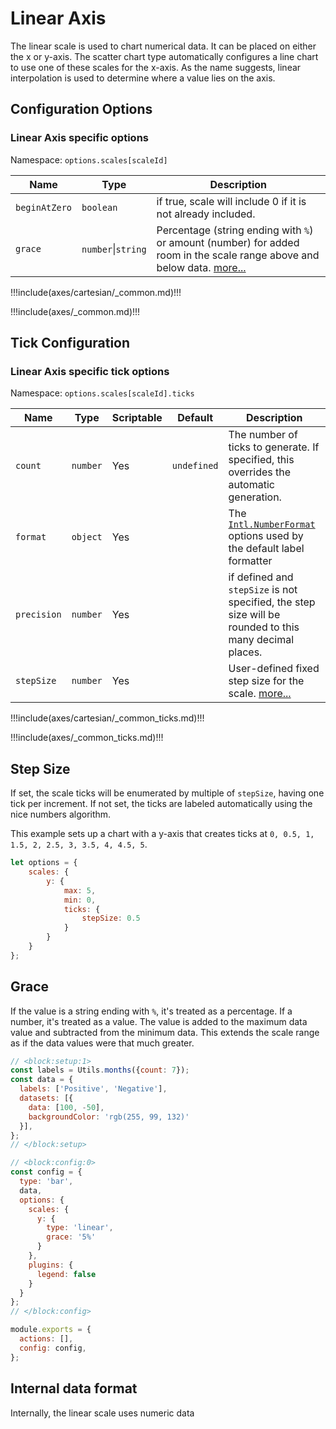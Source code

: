 # Linear Axis

The linear scale is used to chart numerical data. It can be placed on either the x or y-axis. The scatter chart type automatically configures a line chart to use one of these scales for the x-axis. As the name suggests, linear interpolation is used to determine where a value lies on the axis.

## Configuration Options

### Linear Axis specific options

Namespace: `options.scales[scaleId]`

| Name | Type | Description
| ---- | ---- | -----------
| `beginAtZero` | `boolean` | if true, scale will include 0 if it is not already included.
| `grace` | `number`\|`string` | Percentage (string ending with `%`) or amount (number) for added room in the scale range above and below data. [more...](#grace)

!!!include(axes/cartesian/_common.md)!!!

!!!include(axes/_common.md)!!!

## Tick Configuration

### Linear Axis specific tick options

Namespace: `options.scales[scaleId].ticks`

| Name | Type | Scriptable | Default | Description
| ---- | ---- | ------- | ------- | -----------
| `count` | `number` | Yes | `undefined` | The number of ticks to generate. If specified, this overrides the automatic generation.
| `format` | `object` | Yes | | The [`Intl.NumberFormat`](https://developer.mozilla.org/en-US/docs/Web/JavaScript/Reference/Global_Objects/Intl/NumberFormat) options used by the default label formatter
| `precision` | `number` | Yes | | if defined and `stepSize` is not specified, the step size will be rounded to this many decimal places.
| `stepSize` | `number` | Yes | | User-defined fixed step size for the scale. [more...](#step-size)

!!!include(axes/cartesian/_common_ticks.md)!!!

!!!include(axes/_common_ticks.md)!!!

## Step Size

If set, the scale ticks will be enumerated by multiple of `stepSize`, having one tick per increment. If not set, the ticks are labeled automatically using the nice numbers algorithm.

This example sets up a chart with a y-axis that creates ticks at `0, 0.5, 1, 1.5, 2, 2.5, 3, 3.5, 4, 4.5, 5`.

```javascript
let options = {
    scales: {
        y: {
            max: 5,
            min: 0,
            ticks: {
                stepSize: 0.5
            }
        }
    }
};
```

## Grace

If the value is a string ending with `%`, it's treated as a percentage. If a number, it's treated as a value.
The value is added to the maximum data value and subtracted from the minimum data. This extends the scale range as if the data values were that much greater.

```js chart-editor
// <block:setup:1>
const labels = Utils.months({count: 7});
const data = {
  labels: ['Positive', 'Negative'],
  datasets: [{
    data: [100, -50],
    backgroundColor: 'rgb(255, 99, 132)'
  }],
};
// </block:setup>

// <block:config:0>
const config = {
  type: 'bar',
  data,
  options: {
    scales: {
      y: {
        type: 'linear',
        grace: '5%'
      }
    },
    plugins: {
      legend: false
    }
  }
};
// </block:config>

module.exports = {
  actions: [],
  config: config,
};
```

## Internal data format

Internally, the linear scale uses numeric data
